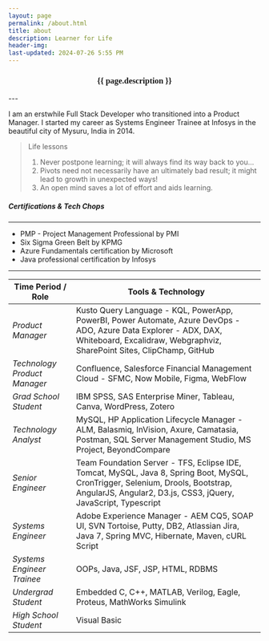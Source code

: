 ```yaml
---
layout: page
permalink: /about.html
title: about
description: Learner for Life
header-img: 
last-updated: 2024-07-26 5:55 PM
---
```


<h3 class="mx-auto" style="font-family:Courgette; text-align: center">{{ page.description }}</h3>
---

I am an erstwhile Full Stack Developer who transitioned into a Product Manager. I started my career as Systems Engineer Trainee at Infosys in the beautiful city of Mysuru, India in 2014.

> Life lessons
> 1. Never postpone learning; it will always find its way back to you...
> 2. Pivots need not necessarily have an ultimately bad result; it might lead to growth in unexpected ways!
> 3. An open mind saves a lot of effort and aids learning.

##### Certifications & Tech Chops
---
* PMP - Project Management Professional by PMI
* Six Sigma Green Belt by KPMG
* Azure Fundamentals certification by Microsoft
* Java professional certification by Infosys

---

| Time Period / Role | Tools & Technology |
|-------------|--------------------|
|_Product Manager_| Kusto Query Language - KQL, PowerApp, PowerBI, Power Automate, Azure DevOps - ADO, Azure Data Explorer - ADX, DAX, Whiteboard, Excalidraw, Webgraphviz, SharePoint Sites, ClipChamp, GitHub |
|_Technology Product Manager_| Confluence, Salesforce Financial Management Cloud - SFMC, Now Mobile, Figma, WebFlow|
|_Grad School Student_| IBM SPSS, SAS Enterprise Miner, Tableau, Canva, WordPress, Zotero |
|_Technology Analyst_| MySQL, HP Application Lifecycle Manager - ALM, Balasmiq, InVision, Axure, Camatasia, Postman, SQL Server Management Studio, MS Project, BeyondCompare |
|_Senior Engineer_| Team Foundation Server - TFS, Eclipse IDE, Tomcat, MySQL, Java 8, Spring Boot, MySQL, CronTrigger, Selenium, Drools, Bootstrap, AngularJS, Angular2, D3.js, CSS3, jQuery, JavaScript, Typescript |
|_Systems Engineer_| Adobe Experience Manager - AEM CQ5, SOAP UI, SVN Tortoise, Putty, DB2, Atlassian Jira, Java 7, Spring MVC, Hibernate, Maven, cURL Script|
|_Systems Engineer Trainee_| OOPs, Java, JSF, JSP, HTML, RDBMS |
|_Undergrad Student_| Embedded C, C++, MATLAB, Verilog, Eagle, Proteus, MathWorks Simulink |
|_High School Student_| Visual Basic |
